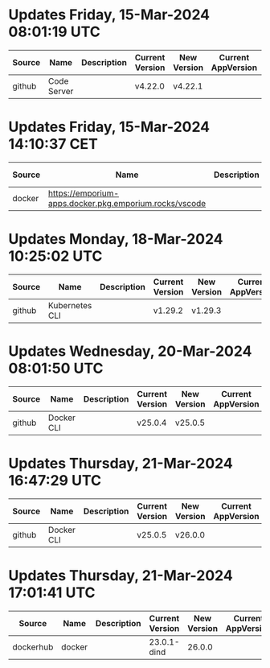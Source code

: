 # Updates Friday, 15-Mar-2024 08:01:19 UTC
| Source | Name        | Description | Current Version | New Version | Current AppVersion | New AppVersion | Reference                                   |
| ------ | ----------- | ----------- | --------------- | ----------- | ------------------ | -------------- | ------------------------------------------- |
| github | Code Server |             | v4.22.0         | v4.22.1     |                    |                | https://github.com/cdr/code-server/releases |

# Updates Friday, 15-Mar-2024 14:10:37 CET
| Source | Name                                                   | Description | Current Version | New Version | Current AppVersion | New AppVersion | Reference                                              |
| ------ | ------------------------------------------------------ | ----------- | --------------- | ----------- | ------------------ | -------------- | ------------------------------------------------------ |
| docker | https://emporium-apps.docker.pkg.emporium.rocks/vscode |             | 4.21.1          | 4.22.1      |                    |                | https://emporium-apps.docker.pkg.emporium.rocks/vscode |

# Updates Monday, 18-Mar-2024 10:25:02 UTC
| Source | Name           | Description | Current Version | New Version | Current AppVersion | New AppVersion | Reference                                         |
| ------ | -------------- | ----------- | --------------- | ----------- | ------------------ | -------------- | ------------------------------------------------- |
| github | Kubernetes CLI |             | v1.29.2         | v1.29.3     |                    |                | https://github.com/kubernetes/kubernetes/releases |

# Updates Wednesday, 20-Mar-2024 08:01:50 UTC
| Source | Name       | Description | Current Version | New Version | Current AppVersion | New AppVersion | Reference                              |
| ------ | ---------- | ----------- | --------------- | ----------- | ------------------ | -------------- | -------------------------------------- |
| github | Docker CLI |             | v25.0.4         | v25.0.5     |                    |                | https://github.com/docker/cli/releases |

# Updates Thursday, 21-Mar-2024 16:47:29 UTC
| Source | Name       | Description | Current Version | New Version | Current AppVersion | New AppVersion | Reference                              |
| ------ | ---------- | ----------- | --------------- | ----------- | ------------------ | -------------- | -------------------------------------- |
| github | Docker CLI |             | v25.0.5         | v26.0.0     |                    |                | https://github.com/docker/cli/releases |

# Updates Thursday, 21-Mar-2024 17:01:41 UTC
| Source    | Name   | Description | Current Version | New Version | Current AppVersion | New AppVersion | Reference                                    |
| --------- | ------ | ----------- | --------------- | ----------- | ------------------ | -------------- | -------------------------------------------- |
| dockerhub | docker |             | 23.0.1-dind     | 26.0.0      |                    |                | https://hub.docker.com/r/library/docker/tags |

